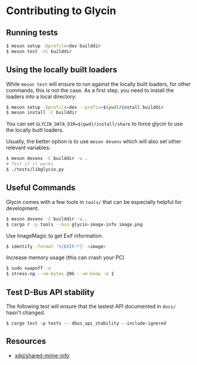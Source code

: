 # Contributing to Glycin

## Running tests

```sh
$ meson setup -Dprofile=dev builddir
$ meson test -vC builddir
```

## Using the locally built loaders

While `meson test` will ensure to run against the locally built loaders, for other commands, this is not the case. As a first step, you need to install the loaders into a local directory:

```sh
$ meson setup -Dprofile=dev --prefix=$(pwd)/install builddir
$ meson install -C builddir
```

You can set `GLYCIN_DATA_DIR=$(pwd)/install/share` to force glycin to use the locally built loaders.

Usually, the better option is to use `meson devenv` which will also set other relevant variables:

```sh
$ meson devenv -C builddir -w .
# Test if it works
$ ./tests/libglycin.py
```

## Useful Commands

Glycin comes with a few tools in `tools/` that can be especially helpful for development.

```sh
$ meson devenv -C builddir -w .
$ cargo r -p tools --bin glycin-image-info image.png
```

Use ImageMagic to get Exif information.

```sh
$ identify -format '%[EXIF:*]' <image>
```

Increase memory usage (this can crash your PC)

```sh
$ sudo swapoff -a
$ stress-ng --vm-bytes 20G --vm-keep -m 1
```

## Test D-Bus API stability

The following test will ensure that the lastest API documented in `docs/` hasn't changed.

```
$ cargo test -p tests -- dbus_api_stability --include-ignored
```

## Resources

- [xdg/shared-mime-info](https://gitlab.freedesktop.org/xdg/shared-mime-info/-/blob/master/data/freedesktop.org.xml.in)